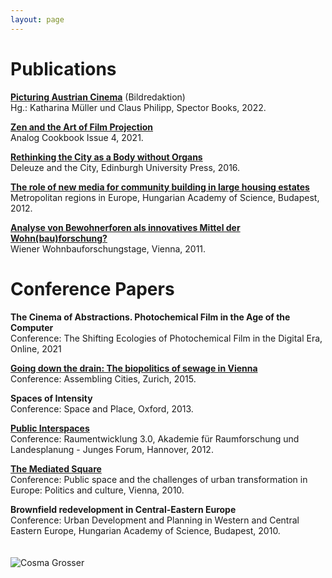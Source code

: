 ```yaml
---
layout: page
---
```


# Publications

<strong><a href="https://spectorbooks.com/picturing-austrian-cinema-de" rel="noopener noreferrer" target="_blank">Picturing Austrian Cinema</a></strong> (Bildredaktion)<br>
Hg.: Katharina Müller und Claus Philipp, Spector Books, 2022.

<strong><a href="https://analog-cookbook.myshopify.com/" rel="noopener noreferrer" target="_blank">Zen and the Art of Film Projection</a></strong><br>
Analog Cookbook Issue 4, 2021.

<strong><a href="https://www.jstor.org/stable/10.3366/j.ctt1bh2hh5" rel="noopener noreferrer" target="_blank">Rethinking the City as a Body without Organs</a></strong><br>
Deleuze and the City, Edinburgh University Press, 2016.

<strong><a href=" https://ubdata.univie.ac.at/AC10789017" rel="noopener noreferrer" target="_blank">The role of new media for community building in large housing estates</a></strong><br>
Metropolitan regions in Europe, Hungarian Academy of Science, Budapest, 2012.

<strong><a href="https://www.wohnbauforschung.at/index.php?id=446" rel="noopener noreferrer" target="_blank">Analyse von Bewohnerforen als innovatives Mittel der Wohn(bau)forschung?</a></strong><br>
Wiener Wohnbauforschungstage, Vienna, 2011.

# Conference Papers

<strong>The Cinema of Abstractions. Photochemical Film in the Age of the Computer</strong><br>
Conference: The Shifting Ecologies of Photochemical Film in the Digital Era, Online, 2021

<strong><a href="https://ethz.ch/content/dam/ethz/special-interest/arch/ncl/eth-case-dam/documents/veranstaltungen/2015/assembling-cities-conference-sts-theories-and-methodologies-in-planning-studies/assemblingcities_flyer_a4_druckauflage60.pdf" rel="noopener noreferrer" target="_blank">Going down the drain: The biopolitics of sewage in Vienna</a></strong><br>
Conference: Assembling Cities, Zurich, 2015.

<strong>Spaces of Intensity</strong><br>
Conference: Space and Place, Oxford, 2013.

<strong><a href="https://www.arl-net.de/system/files/120410_jf2012_arbeitsgruppen2.pdf" rel="noopener noreferrer" target="_blank">Public Interspaces</a></strong><br>
Conference: Raumentwicklung 3.0, Akademie für Raumforschung und Landesplanung - Junges Forum, Hannover, 2012.

<strong><a href="https://skuor.tuwien.ac.at/wp-content/uploads/ENC_folder.pdf" rel="noopener noreferrer" target="_blank">The Mediated Square</a></strong><br>
Conference: Public space and the challenges of urban transformation in Europe: Politics and culture, Vienna, 2010.

<strong>Brownfield redevelopment in Central-Eastern Europe</strong><br>
Conference: Urban Development and Planning in Western and Central Eastern Europe, Hungarian Academy of Science, Budapest, 2010.<br>
<br>
<br>
<img class="solo" src="./assets/img/Zen.png" alt="Cosma Grosser" title="Projektionist"/><br>

